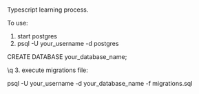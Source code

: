 ###

Typescript learning process.

To use:
1. start postgres
2. psql -U your_username -d postgres<br>

CREATE DATABASE your_database_name;<br>

\q
3. execute migrations file:<br>

psql -U your_username -d your_database_name -f migrations.sql